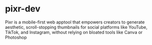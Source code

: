 # pixr-dev
Pixr is a mobile-first web apptool that empowers creators to generate aesthetic, scroll-stopping thumbnails for social platforms like YouTube, TikTok, and Instagram, without relying on bloated tools like Canva or Photoshop
